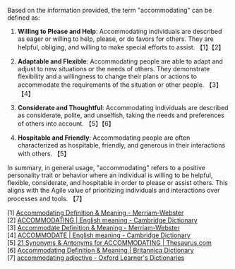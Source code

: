 Based on the information provided, the term "accommodating" can be defined as:

1. **Willing to Please and Help**: Accommodating individuals are described as eager or willing to help, please, or do favors for others. They are helpful, obliging, and willing to make special efforts to assist. 【1】【2】

2. **Adaptable and Flexible**: Accommodating people are able to adapt and adjust to new situations or the needs of others. They demonstrate flexibility and a willingness to change their plans or actions to accommodate the requirements of the situation or other people. 【3】【4】

3. **Considerate and Thoughtful**: Accommodating individuals are described as considerate, polite, and unselfish, taking the needs and preferences of others into account. 【5】【6】

4. **Hospitable and Friendly**: Accommodating people are often characterized as hospitable, friendly, and generous in their interactions with others. 【5】

In summary, in general usage, "accommodating" refers to a positive personality trait or behavior where an individual is willing to be helpful, flexible, considerate, and hospitable in order to please or assist others. This aligns with the Agile value of prioritizing individuals and interactions over processes and tools. 【7】

[1] [Accommodating Definition & Meaning - Merriam-Webster](https://www.merriam-webster.com/dictionary/accommodating)  
[2] [ACCOMMODATING | English meaning - Cambridge Dictionary](https://dictionary.cambridge.org/dictionary/english/accommodating)  
[3] [Accommodate Definition & Meaning - Merriam-Webster](https://www.merriam-webster.com/dictionary/accommodate)  
[4] [ACCOMMODATE | English meaning - Cambridge Dictionary](https://dictionary.cambridge.org/dictionary/english/accommodate)  
[5] [21 Synonyms & Antonyms for ACCOMMODATING | Thesaurus.com](https://www.thesaurus.com/browse/accommodating)  
[6] [Accommodating Definition & Meaning | Britannica Dictionary](https://www.britannica.com/dictionary/accommodating)  
[7] [accommodating adjective - Oxford Learner's Dictionaries](https://www.oxfordlearnersdictionaries.com/definition/english/accommodating)
